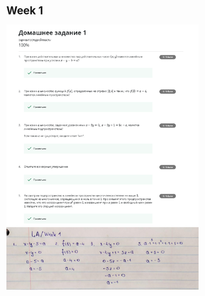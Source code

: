 # Week 1
![alt text](https://github.com/ImpGangBoss/Linear_Algebra/blob/master/Week1/Week1.PNG)
![alt text](https://github.com/ImpGangBoss/Linear_Algebra/blob/master/Week1/Week1.jpg)
